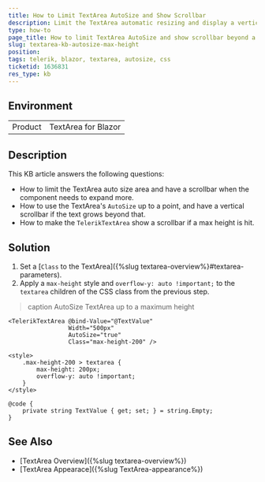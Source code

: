 ```yaml
---
title: How to Limit TextArea AutoSize and Show Scrollbar
description: Limit the TextArea automatic resizing and display a vertical scrollbar once a set max height is reached.
type: how-to
page_title: How to limit TextArea AutoSize and show scrollbar beyond a max height
slug: textarea-kb-autosize-max-height
position: 
tags: telerik, blazor, textarea, autosize, css
ticketid: 1636831
res_type: kb
---
```


## Environment

<table>
    <tbody>
        <tr>
            <td>Product</td>
            <td>TextArea for Blazor</td>
        </tr>
    </tbody>
</table>


## Description

This KB article answers the following questions:

* How to limit the TextArea auto size area and have a scrollbar when the component needs to expand more.
* How to use the TextArea's `AutoSize` up to a point, and have a vertical scrollbar if the text grows beyond that.
* How to make the `TelerikTextArea` show a scrollbar if a max height is hit.


## Solution

1. Set a [`Class` to the TextArea]({%slug textarea-overview%}#textarea-parameters).
1. Apply a `max-height` style and `overflow-y: auto !important;` to the `textarea` children of the CSS class from the previous step.

>caption AutoSize TextArea up to a maximum height

````CSHTML
<TelerikTextArea @bind-Value="@TextValue"
                 Width="500px"
                 AutoSize="true"
                 Class="max-height-200" />

<style>
    .max-height-200 > textarea {
        max-height: 200px;
        overflow-y: auto !important;
    }
</style>

@code {
    private string TextValue { get; set; } = string.Empty;
}
````


## See Also

* [TextArea Overview]({%slug textarea-overview%})
* [TextArea Appearace]({%slug TextArea-appearance%})
